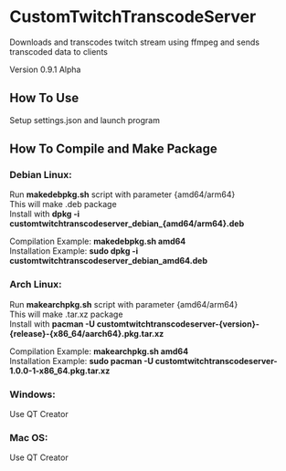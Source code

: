 # CustomTwitchTranscodeServer
Downloads and transcodes twitch stream using ffmpeg and sends transcoded data to clients<br />

Version 0.9.1 Alpha<br />


## How To Use
Setup settings.json and launch program<br />


## How To Compile and Make Package

### Debian Linux:
Run **makedebpkg.sh** script with parameter {amd64/arm64}<br />
This will make .deb package<br />
Install with **dpkg -i customtwitchtranscodeserver_debian_{amd64/arm64}.deb**<br />

Compilation Example: **makedebpkg.sh amd64**<br />
Installation Example: **sudo dpkg -i customtwitchtranscodeserver_debian_amd64.deb**<br />

### Arch Linux:
Run **makearchpkg.sh** script with parameter {amd64/arm64}<br />
This will make .tar.xz package<br />
Install with **pacman -U customtwitchtranscodeserver-{version}-{release}-{x86_64/aarch64}.pkg.tar.xz**<br />

Compilation Example: **makearchpkg.sh amd64**<br />
Installation Example: **sudo pacman -U customtwitchtranscodeserver-1.0.0-1-x86_64.pkg.tar.xz**<br />

### Windows:
Use QT Creator

### Mac OS:
Use QT Creator
